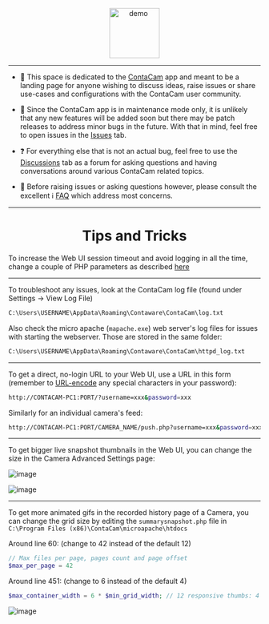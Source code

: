 <p align="center"> 
<img alt="demo" width=100 src="https://github.com/frakman1/ContaCam/assets/5826484/9ccb434f-f5f0-4dd5-aa28-5601ecb8de6b"> 
</p>


---


- 🎥 This space is dedicated to the [ContaCam](https://www.contaware.com/contacam.html) app and meant to be a landing page for anyone wishing to discuss ideas, raise issues or share use-cases and configurations with the ContaCam user community.

- 🐞 Since the ContaCam app is in maintenance mode only, it is unlikely that any new features will be added soon but there may be patch releases to address minor bugs in the future. With that in mind, feel free to open issues in the [Issues](https://github.com/frakman1/ContaCam/issues) tab.

- ❓ For everything else that is not an actual bug, feel free to use the [Discussions](https://github.com/frakman1/ContaCam/discussions) tab as a forum for asking questions and having conversations around various ContaCam related topics.

- 🙋 Before raising issues or asking questions however, please consult the excellent ℹ️ [FAQ](https://www.contaware.com/manual-faqs.html) which address most concerns.


---

<p> 
<h1 align="center">Tips and Tricks</h1>
</p>

To increase the Web UI session timeout and avoid logging in all the time, change a couple of PHP parameters as described [here](https://www.contaware.com/manual-faqs/21-05-contacam-networking/119-increase-web-interface-session-timeout.html)

 ---
 
  To troubleshoot any issues, look at the ContaCam log file (found under Settings -> View Log File)
```bash
C:\Users\USERNAME\AppData\Roaming\Contaware\ContaCam\log.txt
```
 
Also check the micro apache (`mapache.exe`) web server's log files for issues with starting the webserver. Those are stored in the same folder:
```bash
C:\Users\USERNAME\AppData\Roaming\Contaware\ContaCam\httpd_log.txt
```

---

To get a direct, no-login URL to your Web UI, use a URL in this form (remember to [URL-encode](https://www.urlencoder.org/) any special characters in your password):

```bash
http://CONTACAM-PC1:PORT/?username=xxx&password=xxx
```

Similarly for an individual camera's feed: 

```bash
http://CONTACAM-PC1:PORT/CAMERA_NAME/push.php?username=xxx&password=xxx
```

---

To get bigger live snapshot thumbnails in the Web UI, you can change the size in the Camera Advanced Settings page:

![image](https://github.com/frakman1/ContaCam/assets/5826484/e9383693-51b2-4960-a1e7-29b1b6488295)

![image](https://github.com/frakman1/ContaCam/assets/5826484/1d246045-a2a6-4b7a-8aa8-196f163e65f6)

---

To get more animated gifs in the recorded history page of a Camera, you can change the grid size by editing the `summarysnapshot.php` file in `C:\Program Files (x86)\ContaCam\microapache\htdocs`

Around line 60: (change to 42 instead of the default 12)
```php
// Max files per page, pages count and page offset
$max_per_page = 42
```
Around line 451: (change to 6 instead of the default 4)
```php
$max_container_width = 6 * $min_grid_width; // 12 responsive thumbs: 4 x 3, 3 x 4, 2 x 6 and 1 x 12
```

![image](https://github.com/frakman1/ContaCam/assets/5826484/d4dc156e-4823-4b54-96b1-c91b2fbe2da0)




